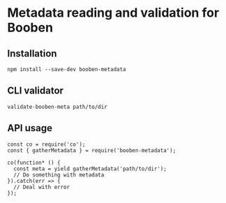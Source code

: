 # Metadata reading and validation for Booben
## Installation
`npm install --save-dev booben-metadata`
## CLI validator
`validate-booben-meta path/to/dir`
## API usage
```ecmascript 6
const co = require('co');
const { gatherMetadata } = require('booben-metadata');

co(function* () {
  const meta = yield gatherMetadata('path/to/dir');
  // Do something with metadata
}).catch(err => {
  // Deal with error
});
```

